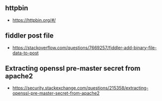 

## httpbin
- https://httpbin.org/#/

## fiddler post file
- https://stackoverflow.com/questions/7669257/fiddler-add-binary-file-data-to-post


## Extracting openssl pre-master secret from apache2
- https://security.stackexchange.com/questions/215358/extracting-openssl-pre-master-secret-from-apache2

<!--stackedit_data:
eyJoaXN0b3J5IjpbLTE5MTI5MjI1MTJdfQ==
-->